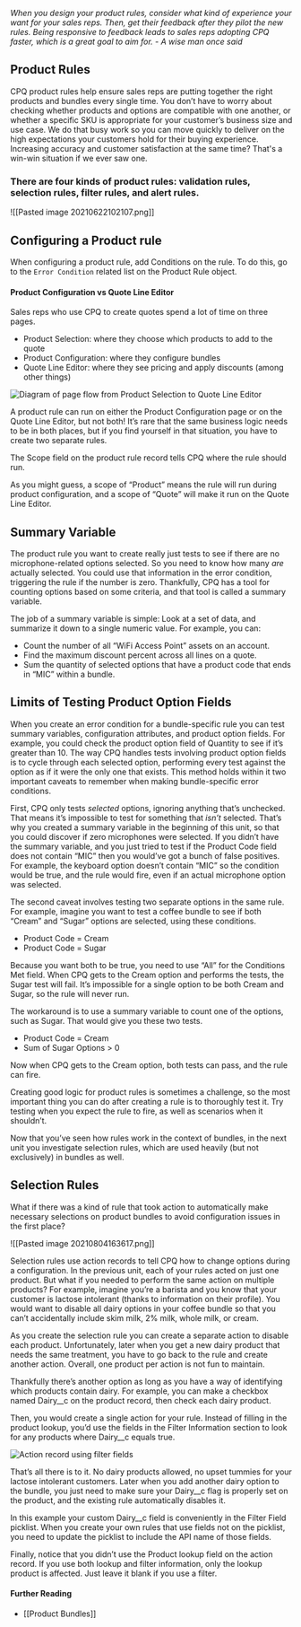 *When you design your product rules, consider what kind of experience your want for your sales reps. Then, get their feedback after they pilot the new rules. Being responsive to feedback leads to sales reps adopting CPQ faster, which is a great goal to aim for. - A wise man once said*

## Product Rules

CPQ product rules help ensure sales reps are putting together the right products and bundles every single time. You don’t have to worry about checking whether products and options are compatible with one another, or whether a specific SKU is appropriate for your customer’s business size and use case. We do that busy work so you can move quickly to deliver on the high expectations your customers hold for their buying experience. Increasing accuracy and customer satisfaction at the same time? That's a win-win situation if we ever saw one.


### There are four kinds of product rules: validation rules, selection rules, filter rules, and alert rules.
![[Pasted image 20210622102107.png]]


## Configuring a Product rule
When configuring a product rule, add Conditions on the rule. To do this, go to the `Error Condition` related list on the Product Rule object. 


#### Product Configuration vs Quote Line Editor

Sales reps who use CPQ to create quotes spend a lot of time on three pages.

-   Product Selection: where they choose which products to add to the quote
-   Product Configuration: where they configure bundles
-   Quote Line Editor: where they see pricing and apply discounts (among other things)

![Diagram of page flow from Product Selection to Quote Line Editor](https://res.cloudinary.com/hy4kyit2a/f_auto,fl_lossy,q_70/learn/modules/product-rules-in-salesforce-cpq/decide-when-rules-evaluate/images/8275c61c3b80023f0a3f79e97cdc8236_7085-d-1-cf-2924-49-d-8-adbe-16-bbffe-7-e-044.jpeg)

A product rule can run on either the Product Configuration page or on the Quote Line Editor, but not both! It’s rare that the same business logic needs to be in both places, but if you find yourself in that situation, you have to create two separate rules.

The Scope field on the product rule record tells CPQ where the rule should run.

As you might guess, a scope of “Product” means the rule will run during product configuration, and a scope of “Quote” will make it run on the Quote Line Editor.

## Summary Variable

The product rule you want to create really just tests to see if there are no microphone-related options selected. So you need to know how many _are_ actually selected. You could use that information in the error condition, triggering the rule if the number is zero. Thankfully, CPQ has a tool for counting options based on some criteria, and that tool is called a summary variable.

The job of a summary variable is simple: Look at a set of data, and summarize it down to a single numeric value. For example, you can:

-   Count the number of all “WiFi Access Point” assets on an account.
-   Find the maximum discount percent across all lines on a quote.
-   Sum the quantity of selected options that have a product code that ends in “MIC” within a bundle.


## Limits of Testing Product Option Fields

When you create an error condition for a bundle-specific rule you can test summary variables, configuration attributes, and product option fields. For example, you could check the product option field of Quantity to see if it’s greater than 10. The way CPQ handles tests involving product option fields is to cycle through each selected option, performing every test against the option as if it were the only one that exists. This method holds within it two important caveats to remember when making bundle-specific error conditions.

First, CPQ only tests _selected_ options, ignoring anything that’s unchecked. That means it’s impossible to test for something that _isn’t_ selected. That’s why you created a summary variable in the beginning of this unit, so that you could discover if zero microphones were selected. If you didn’t have the summary variable, and you just tried to test if the Product Code field does not contain “MIC” then you would’ve got a bunch of false positives. For example, the keyboard option doesn’t contain “MIC” so the condition would be true, and the rule would fire, even if an actual microphone option was selected.

The second caveat involves testing two separate options in the same rule. For example, imagine you want to test a coffee bundle to see if both “Cream” and “Sugar” options are selected, using these conditions.

-   Product Code = Cream
-   Product Code = Sugar

Because you want both to be true, you need to use “All” for the Conditions Met field. When CPQ gets to the Cream option and performs the tests, the Sugar test will fail. It’s impossible for a single option to be both Cream and Sugar, so the rule will never run.

The workaround is to use a summary variable to count one of the options, such as Sugar. That would give you these two tests.

-   Product Code = Cream
-   Sum of Sugar Options > 0

Now when CPQ gets to the Cream option, both tests can pass, and the rule can fire.

Creating good logic for product rules is sometimes a challenge, so the most important thing you can do after creating a rule is to thoroughly test it. Try testing when you expect the rule to fire, as well as scenarios when it shouldn’t.

Now that you’ve seen how rules work in the context of bundles, in the next unit you investigate selection rules, which are used heavily (but not exclusively) in bundles as well.

## Selection Rules
What if there was a kind of rule that took action to automatically make necessary selections on product bundles to avoid configuration issues in the first place?


![[Pasted image 20210804163617.png]]

Selection rules use action records to tell CPQ how to change options during a configuration. In the previous unit, each of your rules acted on just one product. But what if you needed to perform the same action on multiple products? For example, imagine you’re a barista and you know that your customer is lactose intolerant (thanks to information on their profile). You would want to disable all dairy options in your coffee bundle so that you can’t accidentally include skim milk, 2% milk, whole milk, or cream.

As you create the selection rule you can create a separate action to disable each product. Unfortunately, later when you get a new dairy product that needs the same treatment, you have to go back to the rule and create another action. Overall, one product per action is not fun to maintain.

Thankfully there’s another option as long as you have a way of identifying which products contain dairy. For example, you can make a checkbox named Dairy__c on the product record, then check each dairy product.

Then, you would create a single action for your rule. Instead of filling in the product lookup, you’d use the fields in the Filter Information section to look for any products where Dairy__c equals true.

![Action record using filter fields](https://res.cloudinary.com/hy4kyit2a/f_auto,fl_lossy,q_70/learn/modules/product-rules-in-salesforce-cpq/discover-other-ways-to-use-selection-rules/images/68aa778b2d6b1eb18b6141a7c772c18c_0-c-525-fb-2-d-950-43-e-5-ac-54-4-a-3-a-0-c-6-d-6-ec-2.png)

That’s all there is to it. No dairy products allowed, no upset tummies for your lactose intolerant customers. Later when you add another dairy option to the bundle, you just need to make sure your Dairy__c flag is properly set on the product, and the existing rule automatically disables it.

In this example your custom Dairy__c field is conveniently in the Filter Field picklist. When you create your own rules that use fields not on the picklist, you need to update the picklist to include the API name of those fields.

Finally, notice that you didn’t use the Product lookup field on the action record. If you use both lookup and filter information, only the lookup product is affected. Just leave it blank if you use a filter.


#### Further Reading
- [[Product Bundles]]